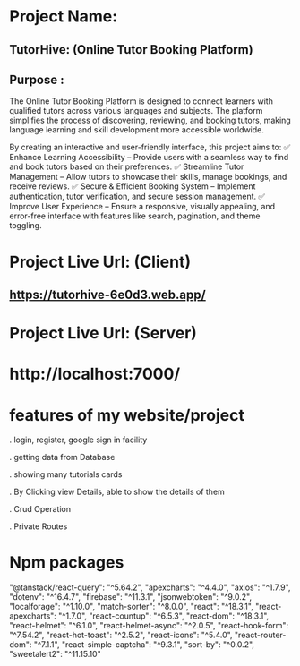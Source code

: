 # Project Name: 
## TutorHive: (Online Tutor Booking Platform)

## Purpose : 
The Online Tutor Booking Platform is designed to connect learners with qualified tutors across various languages and subjects. The platform simplifies the process of discovering, reviewing, and booking tutors, making language learning and skill development more accessible worldwide.

By creating an interactive and user-friendly interface, this project aims to:
✅ Enhance Learning Accessibility – Provide users with a seamless way to find and book tutors based on their preferences.
✅ Streamline Tutor Management – Allow tutors to showcase their skills, manage bookings, and receive reviews.
✅ Secure & Efficient Booking System – Implement authentication, tutor verification, and secure session management.
✅ Improve User Experience – Ensure a responsive, visually appealing, and error-free interface with features like search, pagination, and theme toggling.


# Project Live Url: (Client)
## https://tutorhive-6e0d3.web.app/


# Project Live Url: (Server)
# http://localhost:7000/

# features of my website/project

. login, register, google sign in facility 

. getting data from Database 

. showing many tutorials cards

. By Clicking view Details, able to show the details of them

. Crud Operation

. Private Routes



# Npm packages

 "@tanstack/react-query": "^5.64.2",
    "apexcharts": "^4.4.0",
    "axios": "^1.7.9",
    "dotenv": "^16.4.7",
    "firebase": "^11.3.1",
    "jsonwebtoken": "^9.0.2",
    "localforage": "^1.10.0",
    "match-sorter": "^8.0.0",
    "react": "^18.3.1",
    "react-apexcharts": "^1.7.0",
    "react-countup": "^6.5.3",
    "react-dom": "^18.3.1",
    "react-helmet": "^6.1.0",
    "react-helmet-async": "^2.0.5",
    "react-hook-form": "^7.54.2",
    "react-hot-toast": "^2.5.2",
    "react-icons": "^5.4.0",
    "react-router-dom": "^7.1.1",
    "react-simple-captcha": "^9.3.1",
    "sort-by": "^0.0.2",
    "sweetalert2": "^11.15.10"


